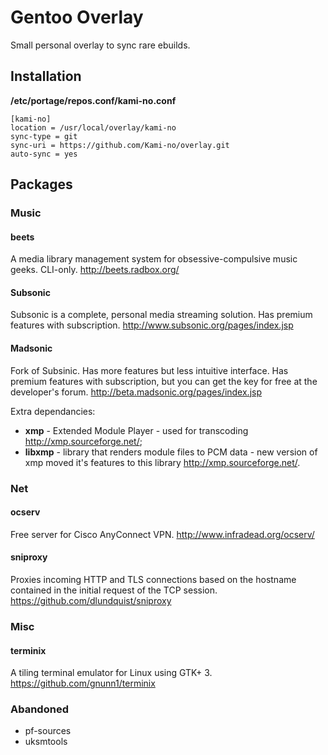 # Gentoo Overlay
Small personal overlay to sync rare ebuilds.

## Installation

**/etc/portage/repos.conf/kami-no.conf**

```
[kami-no]
location = /usr/local/overlay/kami-no
sync-type = git
sync-uri = https://github.com/Kami-no/overlay.git
auto-sync = yes
```

## Packages

### Music
#### beets
A media library management system for obsessive-compulsive music geeks. CLI-only. http://beets.radbox.org/
#### Subsonic
Subsonic is a complete, personal media streaming solution. Has premium features with subscription. http://www.subsonic.org/pages/index.jsp
#### Madsonic
Fork of Subsinic. Has more features but less intuitive interface. Has premium features with subscription, but you can get the key for free at the developer's forum. http://beta.madsonic.org/pages/index.jsp

Extra dependancies:
- **xmp** - Extended Module Player - used for transcoding http://xmp.sourceforge.net/;
- **libxmp** - library that renders module files to PCM data - new version of xmp moved it's features to this library http://xmp.sourceforge.net/.

### Net
#### ocserv
Free server for Cisco AnyConnect VPN. http://www.infradead.org/ocserv/
#### sniproxy
Proxies incoming HTTP and TLS connections based on the hostname contained in the initial request of the TCP session. https://github.com/dlundquist/sniproxy

### Misc
#### terminix
A tiling terminal emulator for Linux using GTK+ 3. https://github.com/gnunn1/terminix

### Abandoned
- pf-sources
- uksmtools 


